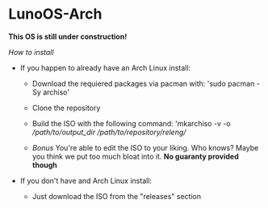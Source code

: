 # LunoOS-Arch

**This OS is still under construction!**

*How to install*

- If you happen to already have an Arch Linux install:
    - Download the requiered packages via pacman with:
        'sudo pacman -Sy archiso'

    - Clone the repository
    
    - Build the ISO with the following command:
        'mkarchiso -v -o */path/to/output_dir* */path/to/repository/releng/*

    - *Bonus*
        You're able to edit the ISO to your liking. Who knows? Maybe you think we put too much bloat into it. **No guaranty provided though**

- If you don't have and Arch Linux install:
    - Just download the ISO from the "releases" section
